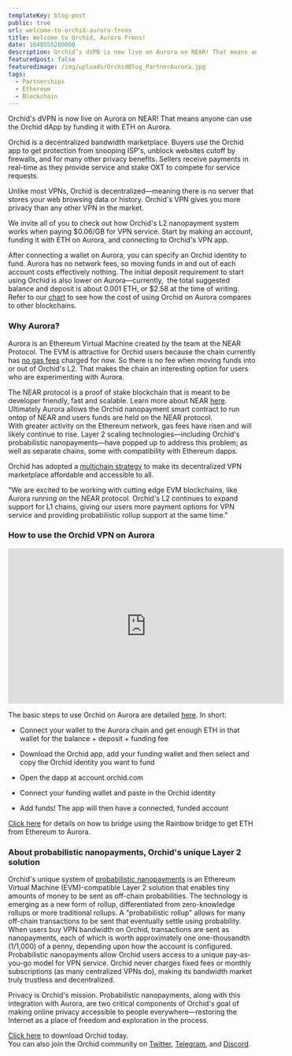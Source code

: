 ```yaml
---
templateKey: blog-post
public: true
url: welcome-to-orchid-aurora-frens
title: Welcome to Orchid, Aurora Frens!
date: 1648555200000
description: Orchid’s dVPN is now live on Aurora on NEAR! That means anyone can use the Orchid dApp by funding it with ETH on Aurora.
featuredpost: false
featuredimage: /img/uploads/OrchidBlog_PartnerAurora.jpg
tags:
  - Partnerships
  - Ethereum
  - Blockchain
---
```

Orchid's dVPN is now live on Aurora on NEAR! That means anyone can use the Orchid dApp by funding it with ETH on Aurora.

Orchid is a decentralized bandwidth marketplace. Buyers use the Orchid app to get protection from snooping ISP's, unblock websites cutoff by firewalls, and for many other privacy benefits. Sellers receive payments in real-time as they provide service and stake OXT to compete for service requests.

Unlike most VPNs, Orchid is decentralized—meaning there is no server that stores your web browsing data or history. Orchid's VPN gives you more privacy than any other VPN in the market.

We invite all of you to check out how Orchid's L2 nanopayment system works when paying $0.06/GB for VPN service. Start by making an account, funding it with ETH on Aurora, and connecting to Orchid's VPN app.

After connecting a wallet on Aurora, you can specify an Orchid identity to fund. Aurora has no network fees, so moving funds in and out of each account costs effectively nothing. The initial deposit requirement to start using Orchid is also lower on Aurora—currently,  the total suggested balance and deposit is about 0.001 ETH, or $2.58 at the time of writing. Refer to our [chart](https://www.orchid.com/join) to see how the cost of using Orchid on Aurora compares to other blockchains.

### Why Aurora?

Aurora is an Ethereum Virtual Machine created by the team at the NEAR Protocol. The EVM is attractive for Orchid users because the chain currently has [no gas fees](https://doc.aurora.dev/compat/gas) charged for now. So there is no fee when moving funds into or out of Orchid's L2. That makes the chain an interesting option for users who are experimenting with Aurora.

The NEAR protocol is a proof of stake blockchain that is meant to be developer friendly, fast and scalable. Learn more about NEAR [here](https://near.org/technology/). Ultimately Aurora allows the Orchid nanopayment smart contract to run ontop of NEAR and users funds are held on the NEAR protocol.\
With greater activity on the Ethereum network, gas fees have risen and will likely continue to rise. Layer 2 scaling technologies—including Orchid's probabilistic nanopayments—have popped up to address this problem; as well as separate chains, some with compatibility with Ethereum dapps.

Orchid has adopted a [multichain strategy](https://blog.orchid.com/orchid-nanopayments-now-streaming-on-8-blockchains/) to make its decentralized VPN marketplace affordable and accessible to all.

"We are excited to be working with cutting edge EVM blockchains, like Aurora running on the NEAR protocol. Orchid's L2 continues to expand support for L1 chains, giving our users more payment options for VPN service and providing probabilistic rollup support at the same time."

### How to use the Orchid VPN on Aurora

<iframe width="560" height="315" style="margin:auto;" src="https://www.youtube.com/embed/JZva_fGimqA" title="YouTube video player" frameborder="0" allow="accelerometer; autoplay; clipboard-write; encrypted-media; gyroscope; picture-in-picture" allowfullscreen></iframe>

The basic steps to use Orchid on Aurora are detailed [here](https://orchid.com/join). In short:

-   Connect your wallet to the Aurora chain and get enough ETH in that wallet for the balance + deposit + funding fee

-   Download the Orchid app, add your funding wallet and then select and copy the Orchid identity you want to fund

-   Open the dapp at account.orchid.com

-   Connect your funding wallet and paste in the Orchid identity

-   Add funds! The app will then have a connected, funded account

[Click here](https://doc.aurora.dev/bridge/rainbow-bridge) for details on how to bridge using the Rainbow bridge to get ETH from Ethereum to Aurora.

### About probabilistic nanopayments, Orchid's unique Layer 2 solution

Orchid's unique system of [probabilistic nanopayments](https://medium.com/orchid-labs/probabilistic-nanopayments-4aa423c3f22f) is an Ethereum Virtual Machine (EVM)-compatible Layer 2 solution that enables tiny amounts of money to be sent as off-chain probabilities. The technology is emerging as a new form of rollup, differentiated from zero-knowledge rollups or more traditional rollups. A "probabilistic rollup" allows for many off-chain transactions to be sent that eventually settle using probability. When users buy VPN bandwidth on Orchid, transactions are sent as nanopayments, each of which is worth approximately one one-thousandth (1/1,000) of a penny, depending upon how the account is configured. Probabilistic nanopayments allow Orchid users access to a unique pay-as-you-go model for VPN service. Orchid never charges fixed fees or monthly subscriptions (as many centralized VPNs do), making its bandwidth market truly trustless and decentralized.

Privacy is Orchid's mission. Probabilistic nanopayments, along with this integration with Aurora, are two critical components of Orchid's goal of making online privacy accessible to people everywhere—restoring the Internet as a place of freedom and exploration in the process.

[Click here](http://orchid.com/join) to download Orchid today.\
You can also join the Orchid community on [Twitter](https://twitter.com/OrchidProtocol?ref_src=twsrc%5Egoogle%7Ctwcamp%5Eserp%7Ctwgr%5Eauthor), [Telegram](https://www.t.me/OrchidOfficial), and [Discord](https://discord.com/invite/GDbxmjxX9F).